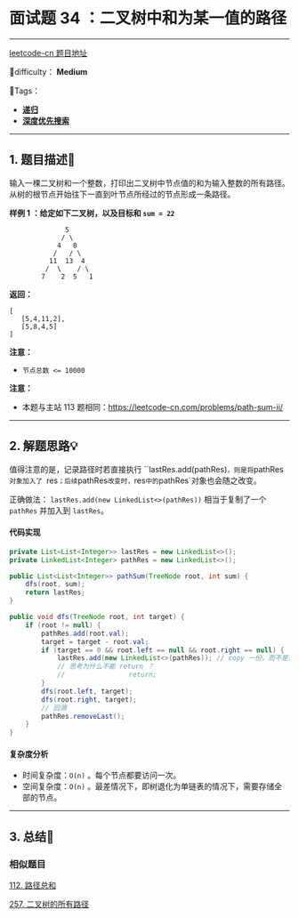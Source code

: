 # 面试题 34 ：二叉树中和为某一值的路径

---

[leetcode-cn 题目地址](https://leetcode-cn.com/problems/er-cha-shu-zhong-he-wei-mou-yi-zhi-de-lu-jing-lcof/)

📗difficulty：	**Medium**	

🎯Tags：

+ **[递归](https://leetcode-cn.com/tag/recursion/)**
+ **[深度优先搜索](https://leetcode-cn.com/tag/depth-first-search/)**



---

## 1. 题目描述📃

输入一棵二叉树和一个整数，打印出二叉树中节点值的和为输入整数的所有路径。从树的根节点开始往下一直到叶节点所经过的节点形成一条路径。



**样例 1 ：给定如下二叉树，以及目标和 `sum = 22`**

```
			  5
             / \
            4   8
           /   / \
          11  13  4
         /  \    / \
        7    2  5   1
```



**返回：**

```
[
   [5,4,11,2],
   [5,8,4,5]
]
```



**注意：**

+ `节点总数 <= 10000`

**注意：**

+ 本题与主站 113 题相同：https://leetcode-cn.com/problems/path-sum-ii/

---

## 2. 解题思路💡

值得注意的是，记录路径时若直接执行 ``lastRes.add(pathRes)` ，则是将 `pathRes`对象加入了 `res` ；后续 `pathRes` 改变时， `res` 中的 `pathRes`对象也会随之改变。

正确做法： `lastRes.add(new LinkedList<>(pathRes))` 相当于复制了一个 `pathRes` 并加入到 `lastRes`。



#### 代码实现

```java
private List<List<Integer>> lastRes = new LinkedList<>();
private LinkedList<Integer> pathRes = new LinkedList<>();

public List<List<Integer>> pathSum(TreeNode root, int sum) {
    dfs(root, sum);
    return lastRes;
}

public void dfs(TreeNode root, int target) {
    if (root != null) {
        pathRes.add(root.val);
        target = target - root.val;
        if (target == 0 && root.left == null && root.right == null) {
            lastRes.add(new LinkedList<>(pathRes)); // copy 一份，而不是选择 clear() 方法
            // 思考为什么不能 return ？
            //                return;
        }
        dfs(root.left, target);
        dfs(root.right, target);
        // 回溯
        pathRes.removeLast();
    }
}
```



#### 复杂度分析

+ 时间复杂度：`O(n)` 。每个节点都要访问一次。
+ 空间复杂度：`O(n)` 。最差情况下，即树退化为单链表的情况下，需要存储全部的节点。



---

## 3. 总结🎯

### 相似题目

[112. 路径总和](https://leetcode-cn.com/problems/path-sum/)

[257. 二叉树的所有路径](https://leetcode-cn.com/problems/binary-tree-paths/)

